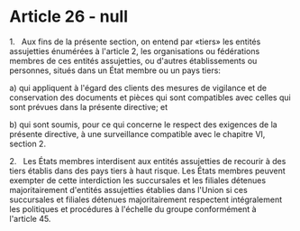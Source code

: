 # Article 26 - null


1.   Aux fins de la présente section, on entend par «tiers» les entités assujetties énumérées à l'article 2, les organisations ou fédérations membres de ces entités assujetties, ou d'autres établissements ou personnes, situés dans un État membre ou un pays tiers:

a) qui appliquent à l'égard des clients des mesures de vigilance et de conservation des documents et pièces qui sont compatibles avec celles qui sont prévues dans la présente directive; et

b) qui sont soumis, pour ce qui concerne le respect des exigences de la présente directive, à une surveillance compatible avec le chapitre VI, section 2.

2.   Les États membres interdisent aux entités assujetties de recourir à des tiers établis dans des pays tiers à haut risque. Les États membres peuvent exempter de cette interdiction les succursales et les filiales détenues majoritairement d'entités assujetties établies dans l'Union si ces succursales et filiales détenues majoritairement respectent intégralement les politiques et procédures à l'échelle du groupe conformément à l'article 45.
